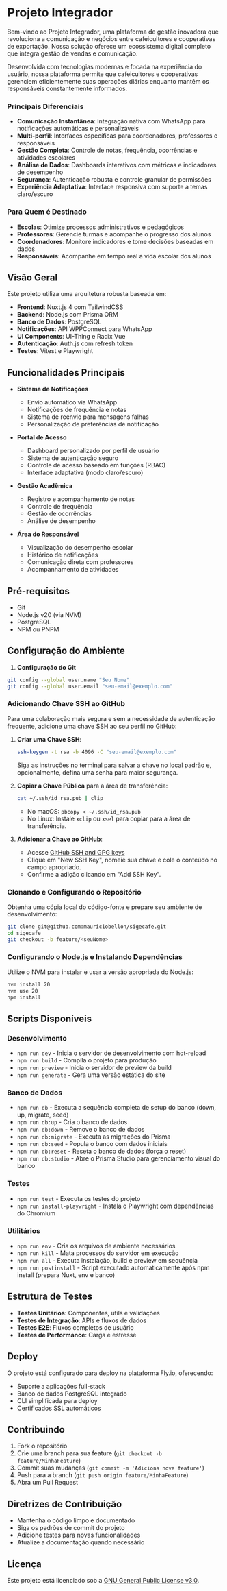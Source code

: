 # Projeto Integrador

Bem-vindo ao Projeto Integrador, uma plataforma de gestão inovadora que revoluciona a comunicação e negócios entre cafeicultores e cooperativas de exportação. Nossa solução oferece um ecossistema digital completo que integra gestão de vendas e comunicação.

Desenvolvida com tecnologias modernas e focada na experiência do usuário, nossa plataforma permite que cafeicultores e cooperativas gerenciem eficientemente suas operações diárias enquanto mantêm os responsáveis constantemente informados.

### Principais Diferenciais

- **Comunicação Instantânea**: Integração nativa com WhatsApp para notificações automáticas e personalizáveis
- **Multi-perfil**: Interfaces específicas para coordenadores, professores e responsáveis
- **Gestão Completa**: Controle de notas, frequência, ocorrências e atividades escolares
- **Análise de Dados**: Dashboards interativos com métricas e indicadores de desempenho
- **Segurança**: Autenticação robusta e controle granular de permissões
- **Experiência Adaptativa**: Interface responsiva com suporte a temas claro/escuro

### Para Quem é Destinado

- **Escolas**: Otimize processos administrativos e pedagógicos
- **Professores**: Gerencie turmas e acompanhe o progresso dos alunos
- **Coordenadores**: Monitore indicadores e tome decisões baseadas em dados
- **Responsáveis**: Acompanhe em tempo real a vida escolar dos alunos

## Visão Geral

Este projeto utiliza uma arquitetura robusta baseada em:
- **Frontend**: Nuxt.js 4 com TailwindCSS
- **Backend**: Node.js com Prisma ORM
- **Banco de Dados**: PostgreSQL
- **Notificações**: API WPPConnect para WhatsApp
- **UI Components**: UI-Thing e Radix Vue
- **Autenticação**: Auth.js com refresh token
- **Testes**: Vitest e Playwright

## Funcionalidades Principais

- **Sistema de Notificações**
  - Envio automático via WhatsApp
  - Notificações de frequência e notas
  - Sistema de reenvio para mensagens falhas
  - Personalização de preferências de notificação

- **Portal de Acesso**
  - Dashboard personalizado por perfil de usuário
  - Sistema de autenticação seguro
  - Controle de acesso baseado em funções (RBAC)
  - Interface adaptativa (modo claro/escuro)

- **Gestão Acadêmica**
  - Registro e acompanhamento de notas
  - Controle de frequência
  - Gestão de ocorrências
  - Análise de desempenho

- **Área do Responsável**
  - Visualização do desempenho escolar
  - Histórico de notificações
  - Comunicação direta com professores
  - Acompanhamento de atividades

## Pré-requisitos

- Git
- Node.js v20 (via NVM)
- PostgreSQL
- NPM ou PNPM

## Configuração do Ambiente

1. **Configuração do Git**

```bash
git config --global user.name "Seu Nome"
git config --global user.email "seu-email@exemplo.com"
```

### Adicionando Chave SSH ao GitHub

Para uma colaboração mais segura e sem a necessidade de autenticação frequente, adicione uma chave SSH ao seu perfil no GitHub:

1. **Criar uma Chave SSH**:
   ```bash
   ssh-keygen -t rsa -b 4096 -C "seu-email@exemplo.com"
   ```
   Siga as instruções no terminal para salvar a chave no local padrão e, opcionalmente, defina uma senha para maior segurança.

2. **Copiar a Chave Pública** para a área de transferência:
   ```bash
   cat ~/.ssh/id_rsa.pub | clip
   ```
   - No macOS: `pbcopy < ~/.ssh/id_rsa.pub`
   - No Linux: Instale `xclip` ou `xsel` para copiar para a área de transferência.

3. **Adicionar a Chave ao GitHub**:
   - Acesse [GitHub SSH and GPG keys](https://github.com/settings/keys)
   - Clique em "New SSH Key", nomeie sua chave e cole o conteúdo no campo apropriado.
   - Confirme a adição clicando em "Add SSH Key".

### Clonando e Configurando o Repositório

Obtenha uma cópia local do código-fonte e prepare seu ambiente de desenvolvimento:

```bash
git clone git@github.com:mauriciobellon/sigecafe.git
cd sigecafe
git checkout -b feature/<seuNome>
```

### Configurando o Node.js e Instalando Dependências

Utilize o NVM para instalar e usar a versão apropriada do Node.js:

```bash
nvm install 20
nvm use 20
npm install
```

## Scripts Disponíveis

### Desenvolvimento
- `npm run dev` - Inicia o servidor de desenvolvimento com hot-reload
- `npm run build` - Compila o projeto para produção
- `npm run preview` - Inicia o servidor de preview da build
- `npm run generate` - Gera uma versão estática do site

### Banco de Dados
- `npm run db` - Executa a sequência completa de setup do banco (down, up, migrate, seed)
- `npm run db:up` - Cria o banco de dados
- `npm run db:down` - Remove o banco de dados
- `npm run db:migrate` - Executa as migrações do Prisma
- `npm run db:seed` - Popula o banco com dados iniciais
- `npm run db:reset` - Reseta o banco de dados (força o reset)
- `npm run db:studio` - Abre o Prisma Studio para gerenciamento visual do banco

### Testes
- `npm run test` - Executa os testes do projeto
- `npm run install-playwright` - Instala o Playwright com dependências do Chromium

### Utilitários
- `npm run env` - Cria os arquivos de ambiente necessários
- `npm run kill` - Mata processos do servidor em execução
- `npm run all` - Executa instalação, build e preview em sequência
- `npm run postinstall` - Script executado automaticamente após npm install (prepara Nuxt, env e banco)


## Estrutura de Testes

- **Testes Unitários**: Componentes, utils e validações
- **Testes de Integração**: APIs e fluxos de dados
- **Testes E2E**: Fluxos completos de usuário
- **Testes de Performance**: Carga e estresse

## Deploy

O projeto está configurado para deploy na plataforma Fly.io, oferecendo:
- Suporte a aplicações full-stack
- Banco de dados PostgreSQL integrado
- CLI simplificada para deploy
- Certificados SSL automáticos

## Contribuindo

1. Fork o repositório
2. Crie uma branch para sua feature (`git checkout -b feature/MinhaFeature`)
3. Commit suas mudanças (`git commit -m 'Adiciona nova feature'`)
4. Push para a branch (`git push origin feature/MinhaFeature`)
5. Abra um Pull Request

## Diretrizes de Contribuição

- Mantenha o código limpo e documentado
- Siga os padrões de commit do projeto
- Adicione testes para novas funcionalidades
- Atualize a documentação quando necessário

## Licença

Este projeto está licenciado sob a [GNU General Public License v3.0](LICENSE).
